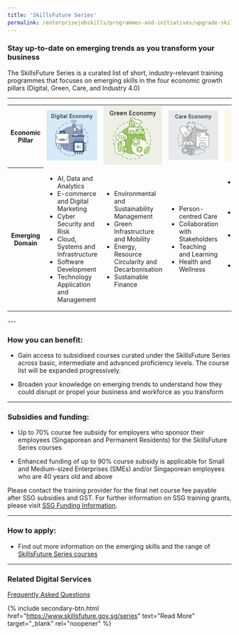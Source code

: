 ```yaml
---
title: 'SkillsFuture Series'
permalink: /enterprisejobskills/programmes-and-initiatives/upgrade-skills/skillsfuture-series/
---
```


### Stay up-to-date on emerging trends as you transform your business

The SkillsFuture Series is a curated list of short, industry-relevant training programmes that focuses on emerging skills in the four economic growth pillars (Digital, Green, Care, and Industry 4.0)

---

<table>
<tr>
<th><b>Economic Pillar</b></th>
<td><img src="/images/epjs/programmes-and-initiatives/upgrade-skills/sf_series_digital.jpg" style="width: 150px;" alt="Digital Economy"></td>
<td><img src="/images/epjs/programmes-and-initiatives/upgrade-skills/sf_series_green.jpg" style="width: 150px;" alt="Green Economy"></td>
<td><img src="/images/epjs/programmes-and-initiatives/upgrade-skills/sf_series_care.jpg" style="width: 150px;" alt="Care Economy"></td>
<td><img src="/images/epjs/programmes-and-initiatives/upgrade-skills/sf_series_i40.jpg" style="width: 150px;" alt="Industry 4.0"></td>
</tr>
<tr>
<th><b>Emerging Domain</b></th>
<td><ul><li> AI, Data and Analytics</li><li>E-commerce and Digital Marketing</li><li>Cyber Security and Risk</li><li>Cloud, Systems and Infrastructure</li><li>Software Development</li><li>Technology Application and Management</li></ul></td>
<td><ul><li> Environmental and Sustainability Management</li><li>Green Infrastructure and Mobility</li><li>Energy, Resource Circularity and Decarbonisation</li><li>Sustainable Finance</li></ul></td>
<td><ul><li> Person-centred Care</li><li>Collaboration with Stakeholders</li><li>Teaching and Learning</li><li>Health and Wellness</li></ul></td>
<td><ul><li> Advanced Manufacturing and Supply Chain</li><li>Industrial IoT, Robotics and Automation</li><li>Product Innovation and Quality Management</li><li>Additive Manufacturing, Advanced Materials and Processes</li></ul></td>
</tr>
<tr>
</tr>
</table>
---

### How you can benefit:

- Gain access to subsidised courses curated under the SkillsFuture Series across basic, intermediate and advanced proficiency levels. The course list will be expanded progressively.

- Broaden your knowledge on emerging trends to understand how they could disrupt or propel your business and workforce as you transform

---

### Subsidies and funding:

- Up to 70% course fee subsidy for employers who sponsor their employees (Singaporean and Permanent Residents) for the SkillsFuture Series courses

- Enhanced funding of up to 90% course subsidy is applicable for Small and Medium-sized Enterprises (SMEs) and/or Singaporean employees who are 40 years old and above

Please contact the training provider for the final net course fee payable after SSG subsidies and GST. For further information on SSG training grants, please visit <a href="/enterprisejobskills/programmes-and-initiatives/upgrade-skills/course-fee-absentee-payroll-funding/">SSG Funding Information</a>.

---

### How to apply:

- Find out more information on the emerging skills and the range of <a href="https://www.myskillsfuture.gov.sg/content/portal/en/career-resources/career-resources/education-career-personal-development/skillsfuture-series.html" target="_blank" rel="noopener">SkillsFuture Series courses</a>

---

### Related Digital Services

<a href="/images/epjs/programmes-and-initiatives/upgrade-skills/Public FAQs for SkillsFuture_12Dec2022.docx">Frequently Asked Questions</a>

{% include secondary-btn.html href="https://www.skillsfuture.gov.sg/series" text="Read More" target="_blank" rel="noopener" %}

<script src="/jquery/resize-tables.js"></script>
